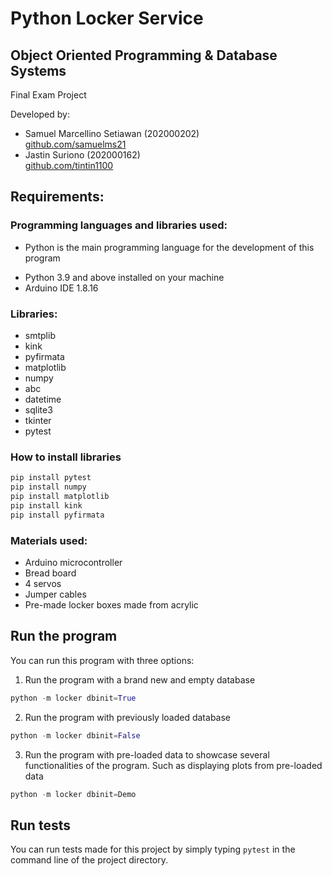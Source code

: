 # Python Locker Service
## Object Oriented Programming & Database Systems  
Final Exam Project

Developed by:
- Samuel Marcellino Setiawan (202000202)  
  [github.com/samuelms21](https://github.com/samuelms21)
- Jastin Suriono (202000162)  
  [github.com/tintin1100](https://github.com/tintin1100)

## Requirements:
### Programming languages and libraries used:
- Python is the main programming language for the development of this program

* Python 3.9 and above installed on your machine
* Arduino IDE 1.8.16

### Libraries:
* smtplib     
* kink
* pyfirmata  
* matplotlib
* numpy       
* abc
* datetime    
* sqlite3
* tkinter     
* pytest

### How to install libraries
```python
pip install pytest
pip install numpy
pip install matplotlib
pip install kink
pip install pyfirmata
```

### Materials used:
* Arduino microcontroller
* Bread board
* 4 servos
* Jumper cables
* Pre-made locker boxes made from acrylic

## Run the program
You can run this program with three options:
1. Run the program with a brand new and empty database
```python
python -m locker dbinit=True
```

2. Run the program with previously loaded database
```python
python -m locker dbinit=False
```

3. Run the program with pre-loaded data to showcase several functionalities of the program.
Such as displaying plots from pre-loaded data
```python
python -m locker dbinit=Demo
```

## Run tests
You can run tests made for this project by simply typing
```pytest```
in the command line of the project directory.
